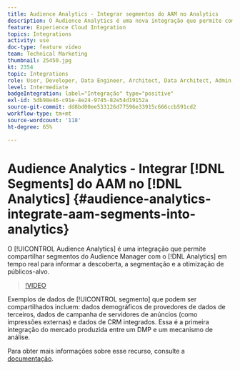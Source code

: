 ```yaml
---
title: Audience Analytics - Integrar segmentos do AAM no Analytics
description: O Audience Analytics é uma nova integração que permite compartilhar segmentos do Audience Manager (AAM) com o Analytics (AA) em tempo real para informar a descoberta, a segmentação e a otimização de públicos-alvo.
feature: Experience Cloud Integration
topics: Integrations
activity: use
doc-type: feature video
team: Technical Marketing
thumbnail: 25450.jpg
kt: 2354
topic: Integrations
role: User, Developer, Data Engineer, Architect, Data Architect, Admin, Leader
level: Intermediate
badgeIntegration: label="Integração" type="positive"
exl-id: 5db98e46-c91e-4e24-9745-82e54d19152a
source-git-commit: dd8bd00ee533126d77596e33915c666ccb591cd2
workflow-type: tm+mt
source-wordcount: '118'
ht-degree: 65%

---
```


# Audience Analytics - Integrar [!DNL Segments] do AAM no [!DNL Analytics] {#audience-analytics-integrate-aam-segments-into-analytics}

O [!UICONTROL Audience Analytics] é uma integração que permite compartilhar segmentos do Audience Manager com o [!DNL Analytics] em tempo real para informar a descoberta, a segmentação e a otimização de públicos-alvo.

>[!VIDEO](https://video.tv.adobe.com/v/25450/?quality=12&learn=on)

Exemplos de dados de [!UICONTROL segmento] que podem ser compartilhados incluem: dados demográficos de provedores de dados de terceiros, dados de campanha de servidores de anúncios (como impressões externas) e dados de CRM integrados. Essa é a primeira integração do mercado produzida entre um DMP e um mecanismo de análise.

Para obter mais informações sobre esse recurso, consulte a [documentação](https://experienceleague.adobe.com/pt-br/docs/analytics/integration/audience-analytics/mc-audiences-aam).

